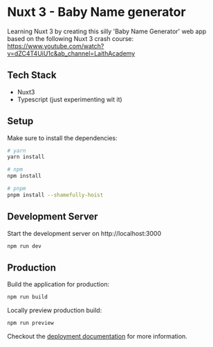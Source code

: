 # Nuxt 3 - Baby Name generator

Learning Nuxt 3 by creating this silly 'Baby Name Generator' web app based on the following Nuxt 3 crash course:
https://www.youtube.com/watch?v=dZC4T4UiU1c&ab_channel=LaithAcademy

## Tech Stack

- Nuxt3
- Typescript (just experimenting wit it)

## Setup

Make sure to install the dependencies:

```bash
# yarn
yarn install

# npm
npm install

# pnpm
pnpm install --shamefully-hoist
```

## Development Server

Start the development server on http://localhost:3000

```bash
npm run dev
```

## Production

Build the application for production:

```bash
npm run build
```

Locally preview production build:

```bash
npm run preview
```

Checkout the [deployment documentation](https://v3.nuxtjs.org/docs/deployment) for more information.
